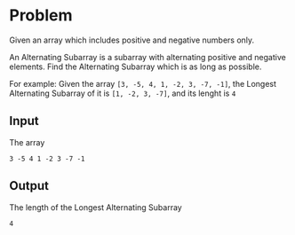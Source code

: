 # Problem
Given an array which includes positive and negative numbers only. 

An Alternating Subarray is a subarray with alternating positive and negative elements. Find the Alternating Subarray which is as long as possible.

For example: Given the array `[3, -5, 4, 1, -2, 3, -7, -1]`, the Longest Alternating Subarray of it is `[1, -2, 3, -7]`, and its lenght is `4`

## Input
The array
```
3 -5 4 1 -2 3 -7 -1
```

## Output 
The length of the Longest Alternating Subarray
```
4
```
